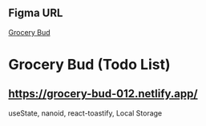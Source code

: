 ## Figma URL

[Grocery Bud](https://www.figma.com/file/8rXGl68NoEmAhHpcV7aB5o/Grocery-bud?node-id=0%3A1&t=IMjjwDExGWpXdpQL-1)

# Grocery Bud (Todo List)

## https://grocery-bud-012.netlify.app/

useState, nanoid, react-toastify, Local Storage
